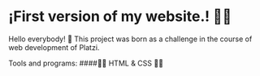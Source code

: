 # ¡First version of my website.! 👩‍💻
Hello everybody! 👋
This project was born as a challenge in the course of web development of Platzi.

Tools and programs:
####🔶🔹 HTML & CSS 🔹🔶
